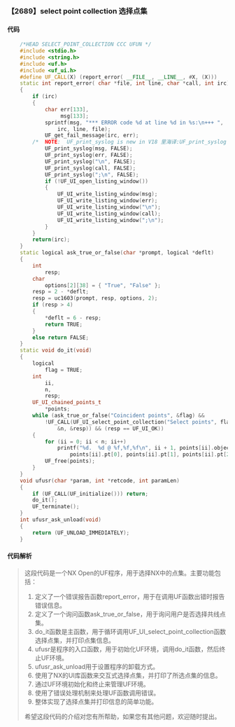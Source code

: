 ### 【2689】select point collection 选择点集

#### 代码

```cpp
    /*HEAD SELECT_POINT_COLLECTION CCC UFUN */  
    #include <stdio.h>  
    #include <string.h>  
    #include <uf.h>  
    #include <uf_ui.h>  
    #define UF_CALL(X) (report_error( __FILE__, __LINE__, #X, (X)))  
    static int report_error( char *file, int line, char *call, int irc)  
    {  
        if (irc)  
        {  
            char err[133],  
                 msg[133];  
            sprintf(msg, "*** ERROR code %d at line %d in %s:\n+++ ",  
                irc, line, file);  
            UF_get_fail_message(irc, err);  
        /*  NOTE:  UF_print_syslog is new in V18 里海译:UF_print_syslog 是 V18 中新增的函数，用于打印系统日志。 */  
            UF_print_syslog(msg, FALSE);  
            UF_print_syslog(err, FALSE);  
            UF_print_syslog("\n", FALSE);  
            UF_print_syslog(call, FALSE);  
            UF_print_syslog(";\n", FALSE);  
            if (!UF_UI_open_listing_window())  
            {  
                UF_UI_write_listing_window(msg);  
                UF_UI_write_listing_window(err);  
                UF_UI_write_listing_window("\n");  
                UF_UI_write_listing_window(call);  
                UF_UI_write_listing_window(";\n");  
            }  
        }  
        return(irc);  
    }  
    static logical ask_true_or_false(char *prompt, logical *deflt)  
    {  
        int  
            resp;  
        char  
            options[2][38] = { "True", "False" };  
        resp = 2 - *deflt;  
        resp = uc1603(prompt, resp, options, 2);  
        if (resp > 4)  
        {  
            *deflt = 6 - resp;  
            return TRUE;  
        }  
        else return FALSE;  
    }  
    static void do_it(void)  
    {  
        logical  
            flag = TRUE;  
        int  
            ii,  
            n,  
            resp;  
        UF_UI_chained_points_t  
            *points;  
        while (ask_true_or_false("Coincident points", &flag) &&  
            !UF_CALL(UF_UI_select_point_collection("Select points", flag, &points,  
                &n, &resp)) && (resp == UF_UI_OK))  
        {  
            for (ii = 0; ii < n; ii++)  
                printf("%d.  %d @ %f,%f,%f\n", ii + 1, points[ii].object,  
                    points[ii].pt[0], points[ii].pt[1], points[ii].pt[2]);  
            UF_free(points);  
        }  
    }  
    void ufusr(char *param, int *retcode, int paramLen)  
    {  
        if (UF_CALL(UF_initialize())) return;  
        do_it();  
        UF_terminate();  
    }  
    int ufusr_ask_unload(void)  
    {  
        return (UF_UNLOAD_IMMEDIATELY);  
    }

```

#### 代码解析

> 这段代码是一个NX Open的UF程序，用于选择NX中的点集。主要功能包括：
>
> 1. 定义了一个错误报告函数report_error，用于在调用UF函数出错时报告错误信息。
> 2. 定义了一个询问函数ask_true_or_false，用于询问用户是否选择共线点集。
> 3. do_it函数是主函数，用于循环调用UF_UI_select_point_collection函数选择点集，并打印点集信息。
> 4. ufusr是程序的入口函数，用于初始化UF环境，调用do_it函数，然后终止UF环境。
> 5. ufusr_ask_unload用于设置程序的卸载方式。
> 6. 使用了NX的UI库函数来交互式选择点集，并打印了所选点集的信息。
> 7. 通过UF环境初始化和终止来管理UF环境。
> 8. 使用了错误处理机制来处理UF函数调用错误。
> 9. 整体实现了选择点集并打印信息的简单功能。
>
> 希望这段代码的介绍对您有所帮助，如果您有其他问题，欢迎随时提出。
>
